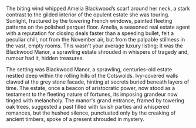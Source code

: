 The biting wind whipped Amelia Blackwood’s scarf around her neck, a stark contrast to the gilded interior of the opulent estate she was touring.  Sunlight, fractured by the towering French windows, painted fleeting patterns on the polished parquet floor.  Amelia, a seasoned real estate agent with a reputation for closing deals faster than a speeding bullet, felt a peculiar chill, not from the November air, but from the palpable stillness in the vast, empty rooms.  This wasn't your average luxury listing;  it was the Blackwood Manor, a sprawling estate shrouded in whispers of tragedy and, rumour had it, hidden treasures.  

The setting was Blackwood Manor, a sprawling, centuries-old estate nestled deep within the rolling hills of the Cotswolds.  Ivy-covered walls clawed at the grey stone facade, hinting at secrets buried beneath layers of time.  The estate, once a beacon of aristocratic power, now stood as a testament to the fleeting nature of fortunes, its imposing grandeur now tinged with melancholy.  The manor's grand entrance, framed by towering oak trees, suggested a past filled with lavish parties and whispered romances, but the hushed silence, punctuated only by the creaking of ancient timbers, spoke of a present shrouded in mystery.
